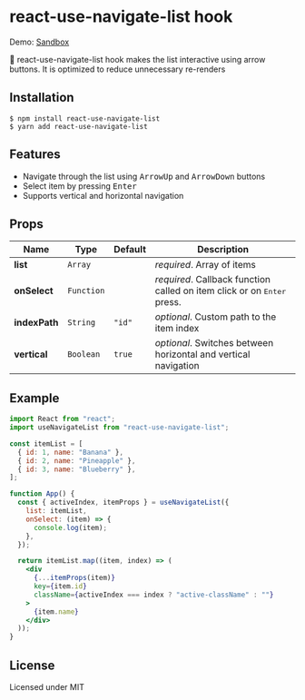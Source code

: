 # react-use-navigate-list hook

Demo: [Sandbox](https://codesandbox.io/s/react-use-navigate-list-cgsn2?file=/src/App.js)

🎉 react-use-navigate-list hook makes the list interactive using arrow buttons. It is optimized to reduce unnecessary re-renders

## Installation

```
$ npm install react-use-navigate-list 
$ yarn add react-use-navigate-list 
```

## Features

- Navigate through the list using <kbd>ArrowUp</kbd> and <kbd>ArrowDown</kbd> buttons
- Select item by pressing <kbd>Enter</kbd>
- Supports vertical and horizontal navigation

## Props

|Name|Type|Default|Description|
|----|----|-------|-----------|
| **list** | <code>Array</code> |  | *required*. Array of items |
| **onSelect** | <code>Function</code> |  | *required*. Callback function called on item click or on <kbd>Enter</kbd> press. |
| **indexPath** | <code>String</code> | <code>"id"</code> | *optional*. Custom path to the item index |
| **vertical** | <code>Boolean</code> | <code>true</code> | *optional*. Switches between horizontal and vertical navigation | 



## Example

```jsx
import React from "react";
import useNavigateList from "react-use-navigate-list";

const itemList = [
  { id: 1, name: "Banana" },
  { id: 2, name: "Pineapple" },
  { id: 3, name: "Blueberry" },
];

function App() {
  const { activeIndex, itemProps } = useNavigateList({
    list: itemList,
    onSelect: (item) => {
      console.log(item);
    },
  });

  return itemList.map((item, index) => (
    <div
      {...itemProps(item)}
      key={item.id}
      className={activeIndex === index ? "active-className" : ""}
    >
      {item.name}
    </div>
  ));
}
```

## License

Licensed under MIT